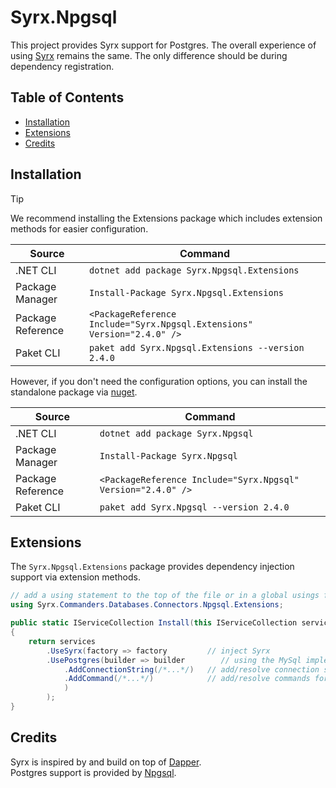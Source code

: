 # Syrx.Npgsql

This project provides Syrx support for Postgres. The overall experience of using [Syrx](https://github.com/Syrx/Syrx) remains the same. The only difference should be during dependency registration. 

## Table of Contents

- [Installation](#installation)
- [Extensions](#extensions)
- [Credits](#credits) 


## Installation 
> [!TIP]
> We recommend installing the Extensions package which includes extension methods for easier configuration. 

|Source|Command|
|--|--|
|.NET CLI|```dotnet add package Syrx.Npgsql.Extensions```
|Package Manager|```Install-Package Syrx.Npgsql.Extensions```
|Package Reference|```<PackageReference Include="Syrx.Npgsql.Extensions" Version="2.4.0" />```|
|Paket CLI|```paket add Syrx.Npgsql.Extensions --version 2.4.0```|

However, if you don't need the configuration options, you can install the standalone package via [nuget](https://www.nuget.org/packages/Syrx.Npgsql/). 

|Source|Command|
|--|--|
|.NET CLI|```dotnet add package Syrx.Npgsql```
|Package Manager|```Install-Package Syrx.Npgsql```
|Package Reference|```<PackageReference Include="Syrx.Npgsql" Version="2.4.0" />```|
|Paket CLI|```paket add Syrx.Npgsql --version 2.4.0```|


## Extensions
The `Syrx.Npgsql.Extensions` package provides dependency injection support via extension methods. 

```csharp
// add a using statement to the top of the file or in a global usings file.
using Syrx.Commanders.Databases.Connectors.Npgsql.Extensions;

public static IServiceCollection Install(this IServiceCollection services)
{
    return services
        .UseSyrx(factory => factory         // inject Syrx
        .UsePostgres(builder => builder        // using the MySql implementation
            .AddConnectionString(/*...*/)   // add/resolve connection string details 
            .AddCommand(/*...*/)            // add/resolve commands for each type/method
            )
        );
}
```

## Credits
Syrx is inspired by and build on top of [Dapper](https://github.com/DapperLib/Dapper).    
Postgres support is provided by [Npgsql](https://github.com/npgsql/npgsql).